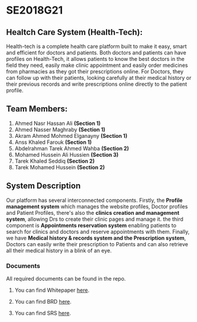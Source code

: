 # SE2018G21


## Healtch Care System (Health-Tech):

Health-tech is a complete health care platform built to make it easy, smart and efficient
for doctors and patients.
Both doctors and patients can have profiles on Health-Tech, it allows patients to know the
best doctors in the field they need, easily make clinic appointment and easily order
medicines from pharmacies as they got their prescriptions online.
For Doctors, they can follow up with their patients, looking carefully at their medical
history or their previous records and write prescriptions online directly to the patient
profile.



## Team Members:

1. Ahmed Nasr Hassan Ali          **(Section 1)**
2. Ahmed Nasser Maghraby          **(Section 1)**
3. Akram Ahmed Mohmed Elganayny   **(Section 1)**
4. Anss Khaled Farouk             **(Section 1)**     
5. Abdelrahman Tarek Ahmed Wahba  **(Section 2)**
6. Mohamed Hussein Ali Hussien    **(Section 3)**
7. Tarek Khaled Seddiq            **(Section 2)**
8. Tarek Mohamed Hussein          **(Section 2)**




## System Description

Our platform has several interconnected components. Firstly, the **Profile management system** which manages the website profiles, Doctor profiles and Patient Profiles, there's also the **clinics creation and management system**, allowing Drs to create their clinic pages and manage it. the third component is **Appointments reservation system** enabling patients to search for clinics and doctors and reserve appointments with them. Finally,  we have **Medical history & records system and the Prescription system**, Doctors can easily write their prescription to Patients and can also retrieve all their medical history in a blink of an eye.

### Documents

All required documents can be found in the repo.

1. You can find Whitepaper [here](https://github.com/AhmedNasr7/SE2018G21/blob/master/Documents/Whitepaper/SW2018G21%20White%20Paper.pdf).

2. You can find BRD [here](https://github.com/AhmedNasr7/SE2018G21/blob/master/Documents/BRD/SE%20Project%20BRD%20-%20G21%20.pdf).

3. You can find SRS [here](https://github.com/AhmedNasr7/SE2018G21/blob/master/Documents/SRS/SRS.pdf).


